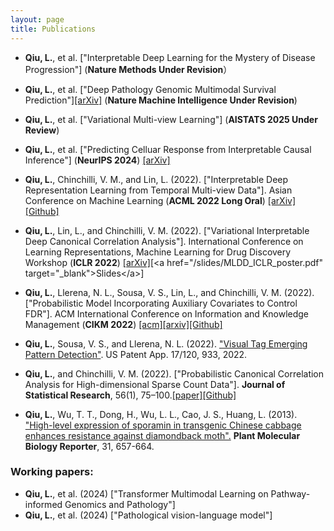 ```yaml
---
layout: page
title: Publications
---
```

- **Qiu, L.**, et al. ["Interpretable Deep Learning for the Mystery of Disease Progression"] (**Nature Methods Under Revision**）

- **Qiu, L.**, et al. ["Deep Pathology Genomic Multimodal Survival Prediction"][[arXiv]](https://arxiv.org/abs/2301.02383) (**Nature Machine Intelligence Under Revision**)

- **Qiu, L.**, et al. ["Variational Multi-view Learning"] (**AISTATS 2025 Under Review**)
  
- **Qiu, L.**, et al. ["Predicting Celluar Response from Interpretable Causal Inference"] (**NeurIPS 2024**) [[arXiv]](https://arxiv.org/abs/2410.22472)

- **Qiu, L.**, Chinchilli, V. M., and Lin, L.  (2022). ["Interpretable Deep Representation Learning from Temporal Multi-view Data"]. Asian Conference on Machine Learning (**ACML 2022 Long Oral**) [[arXiv]](https://proceedings.mlr.press/v189/qiu23a.html)[[Github]](https://github.com/lquvatexas/ITM-VAE)

- **Qiu, L.**, Lin, L., and Chinchilli, V. M.  (2022). ["Variational Interpretable Deep Canonical Correlation Analysis"]. International Conference on Learning Representations, Machine Learning for Drug Discovery Workshop (**ICLR 2022**) [[arXiv]](https://openreview.net/forum?id=Gzare7_sTAJ&referrer=[the%20profile%20of%20Lin%20Qiu](/profile?id=~Lin_Qiu1))[<a href="/slides/MLDD_ICLR_poster.pdf" target="_blank">Slides</a>] 

- **Qiu, L.**, Llerena, N. L., Sousa, V. S., Lin, L., and Chinchilli, V. M. (2022). ["Probabilistic Model Incorporating Auxiliary Covariates to Control FDR"]. ACM International Conference on Information and Knowledge Management (**CIKM 2022**) [[acm]](https://dl.acm.org/doi/abs/10.1145/3511808.3557672)[[arxiv]](https://arxiv.org/abs/2210.03178)[[Github]](https://github.com/lquvatexas/NeurT-FDR)

- **Qiu, L.**, Sousa, V. S., and Llerena, N. L. (2022). ["Visual Tag Emerging Pattern Detection"](https://www.freepatentsonline.com/20220188548.pdf). US Patent App. 17/120, 933, 2022.

- **Qiu, L.**, and Chinchilli, V. M. (2022). ["Probabilistic Canonical Correlation Analysis for High-dimensional
Sparse Count Data"]. **Journal of Statistical Research**, 56(1), 75–100.[[paper]](https://www.banglajol.info/index.php/JStR/article/view/63947)[[Github]](https://github.com/lquvatexas?tab=repositories)

- **Qiu, L.**, Wu, T. T., Dong, H., Wu, L. L., Cao, J. S., Huang, L. (2013). ["High-level expression of sporamin in transgenic Chinese cabbage enhances
resistance against diamondback moth".](https://link.springer.com/article/10.1007/s11105-012-0536-1) **Plant Molecular Biology Reporter**, 31, 657-664.


### Working papers:
- **Qiu, L.**, et al. (2024) ["Transformer Multimodal Learning on Pathway-informed Genomics and Pathology"]
- **Qiu, L.**, et al. (2024) ["Pathological vision-language model"]





